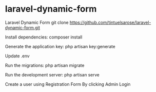 # laravel-dynamic-form
Laravel Dynamic Form
git clone https://github.com/tintuelsarose/laravel-dynamic-form.git

Install dependencies:
composer install

Generate the application key:
php artisan key:generate

Update .env

Run the migrations:
php artisan migrate

Run the development server:
php artisan serve

Create a user using Registration Form By clicking Admin Login